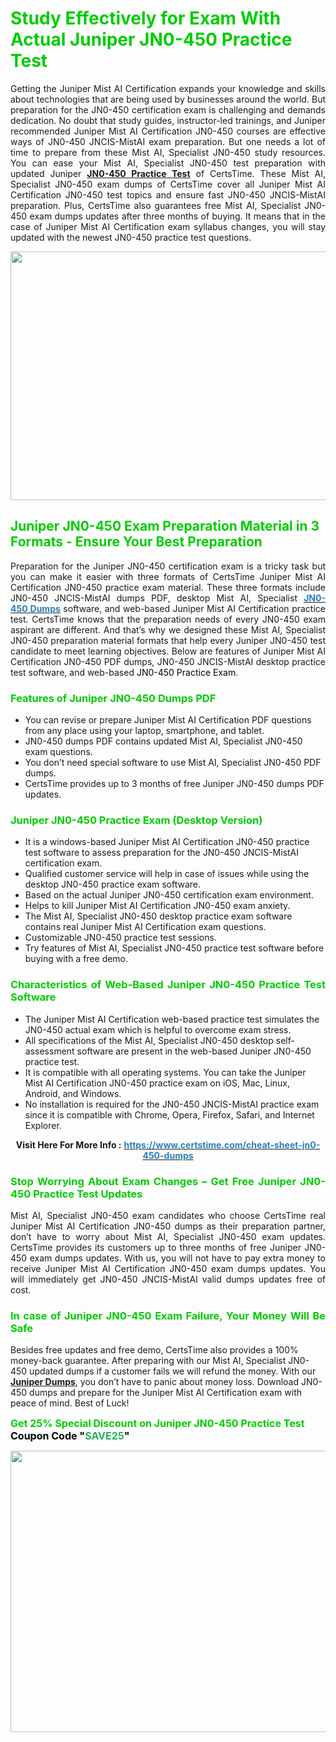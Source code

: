 <h1><span style="color:#00cc00;"><strong>Study Effectively for Exam With Actual Juniper JN0-450 Practice Test</strong></span></h1>

<p style="text-align: justify;">Getting the Juniper Mist AI Certification expands your knowledge and skills about technologies that are being used by businesses around the world. But preparation for the JN0-450 certification exam is challenging and demands dedication. No doubt that study guides, instructor-led trainings, and Juniper recommended Juniper Mist AI Certification JN0-450 courses are effective ways of JN0-450 JNCIS-MistAI exam preparation. But one needs a lot of time to prepare from these Mist AI, Specialist JN0-450 study resources. You can ease your Mist AI, Specialist JN0-450 test preparation with updated Juniper <strong><a href="https://www.certstime.com/cheat-sheet-jn0-450-dumps">JN0-450 Practice Test</a></strong> of CertsTime. These Mist AI, Specialist JN0-450 exam dumps of CertsTime cover all Juniper Mist AI Certification JN0-450 test topics and ensure fast JN0-450 JNCIS-MistAI preparation. Plus, CertsTime also guarantees free Mist AI, Specialist JN0-450 exam dumps updates after three months of buying. It means that in the case of Juniper Mist AI Certification exam syllabus changes, you will stay updated with the newest JN0-450 practice test questions.</p>

<p style="text-align: center;"><a href="https://www.certstime.com/cheat-sheet-jn0-450-dumps"><img alt="" src="https://i.imgur.com/wlGiNOk.jpg" style="width: 700px; height: 398px;" /></a></p>

<h2><span style="color:#00cc00;"><strong>Juniper JN0-450 Exam Preparation Material in 3 Formats - Ensure Your Best Preparation</strong></span></h2>

<p style="text-align: justify;">Preparation for the Juniper JN0-450 certification exam is a tricky task but you can make it easier with three formats of CertsTime Juniper Mist AI Certification JN0-450 practice exam material. These three formats include JN0-450 JNCIS-MistAI dumps PDF, desktop Mist AI, Specialist <strong><a href="https://www.certstime.com/cheat-sheet-jn0-450-dumps"><span style="color:#2980b9;">JN0-450 Dumps</span></a></strong> software, and web-based Juniper Mist AI Certification practice test. CertsTime knows that the preparation needs of every JN0-450 exam aspirant are different. And that’s why we designed these Mist AI, Specialist JN0-450 preparation material formats that help every Juniper JN0-450 test candidate to meet learning objectives. Below are features of Juniper Mist AI Certification JN0-450 PDF dumps, JN0-450 JNCIS-MistAI desktop practice test software, and web-based <span style="color:#000000;">JN0-450 Practice Exam</span>.</p>

<h3 style="text-align: justify;"><span style="color:#00cc00;"><strong>Features of Juniper JN0-450 Dumps PDF</strong></span></h3>

<ul>
	<li>You can revise or prepare Juniper Mist AI Certification PDF questions from any place using your laptop, smartphone, and tablet.</li>
	<li> JN0-450 dumps PDF contains updated Mist AI, Specialist JN0-450 exam questions.</li>
	<li>You don’t need special software to use Mist AI, Specialist JN0-450 PDF dumps.</li>
	<li>CertsTime provides up to 3 months of free Juniper JN0-450 dumps PDF updates.</li>
</ul>

<h3 style="text-align: justify;"><span style="color:#00cc00;"><strong>Juniper JN0-450 Practice Exam (Desktop Version)</strong></span></h3>

<ul>
	<li>It is a windows-based Juniper Mist AI Certification JN0-450 practice test software to assess preparation for the JN0-450 JNCIS-MistAI certification exam.</li>
	<li>Qualified customer service will help in case of issues while using the desktop JN0-450 practice exam software.</li>
	<li>Based on the actual Juniper JN0-450 certification exam environment.</li>
	<li>Helps to kill Juniper Mist AI Certification JN0-450 exam anxiety.</li>
	<li>The Mist AI, Specialist JN0-450 desktop practice exam software contains real Juniper Mist AI Certification exam questions.</li>
	<li>Customizable JN0-450 practice test sessions.</li>
	<li>Try features of Mist AI, Specialist JN0-450 practice test software before buying with a free demo.</li>
</ul>

<h3 style="text-align: justify;"><strong><span style="color:#00cc00;">Characteristics of Web-Based Juniper JN0-450 Practice Test Software</span></strong></h3>

<ul>
	<li>The Juniper Mist AI Certification web-based practice test simulates the JN0-450 actual exam which is helpful to overcome exam stress.</li>
	<li>All specifications of the Mist AI, Specialist JN0-450 desktop self-assessment software are present in the web-based Juniper JN0-450 practice test.</li>
	<li>It is compatible with all operating systems. You can take the Juniper Mist AI Certification JN0-450 practice exam on iOS, Mac, Linux, Android, and Windows.</li>
	<li>No installation is required for the JN0-450 JNCIS-MistAI practice exam since it is compatible with Chrome, Opera, Firefox, Safari, and Internet Explorer.</li>
</ul>

<p style="text-align: center;"><strong>Visit Here For More Info :</strong> <strong><a href="https://www.certstime.com/cheat-sheet-jn0-450-dumps"><span style="color:#2980b9;">https://www.certstime.com/cheat-sheet-jn0-450-dumps</span></a></strong></p>

<h3 style="text-align: justify;"><span style="color:#00cc00;"><strong>Stop Worrying About Exam Changes – Get Free Juniper JN0-450 Practice Test Updates </strong></span></h3>

<p style="text-align: justify;">Mist AI, Specialist JN0-450 exam candidates who choose CertsTime real Juniper Mist AI Certification JN0-450 dumps as their preparation partner, don’t have to worry about Mist AI, Specialist JN0-450 exam updates. CertsTime provides its customers up to three months of free Juniper JN0-450 exam dumps updates. With us, you will not have to pay extra money to receive Juniper Mist AI Certification JN0-450 exam dumps updates. You will immediately get JN0-450 JNCIS-MistAI valid dumps updates free of cost.</p>

<h3 style="text-align: justify;"><strong><span style="color:#00cc00;">In case of Juniper JN0-450 Exam Failure, Your Money Will Be Safe</span></strong></h3>

<p>Besides free updates and free demo, CertsTime also provides a 100% money-back guarantee. After preparing with our Mist AI, Specialist JN0-450 updated dumps if a customer fails we will refund the money. With our <strong><a href="https://www.certstime.com/cheat-sheet-juniper-dumps">Juniper Dumps</a></strong>, you don’t have to panic about money loss. Download JN0-450 dumps and prepare for the Juniper Mist AI Certification exam with peace of mind. Best of Luck!</p>

<p style="text-align: justify;"><strong><span style="font-size:16px;"><strong><span style="color:#00cc00;">Get 25% Special Discount on Juniper JN0-450 Practice Test</span></strong><br />
<strong><span style="color:#000000;">Coupon Code</span></strong> <strong><span style="color:#000000;">"</span><span style="color:#27ae60;">SAVE</span><font color="#27ae60">25</font><span style="color:#000000;">"</span></strong></span></strong></p>

<p style="text-align: center;"><strong><a href="https://www.certstime.com/cheat-sheet-jn0-450-dumps"><img alt="" src="https://imgur.com/juUoXcK.jpg" style="width: 600px; height: 450px;" /></a></strong></p>

